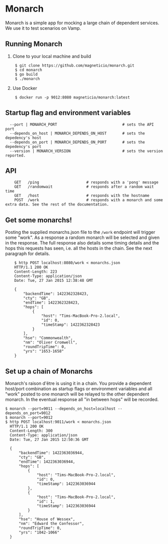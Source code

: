 # Monarch

Monarch is a simple app for mocking a large chain of dependent services. We use it to test
scenarios on Vamp.  

## Running Monarch

1. Clone to your local machine and build

        $ git clone https://github.com/magneticio/monarch.git
        $ cd monarch
        $ go build
        $ ./monarch

2. Use Docker

        $ docker run -p 9012:8080 magneticio/monarch:latest

## Startup flag and environment variables

      --port | MONARCH_PORT                             # sets the API port
      --depends_on_host | MONARCH_DEPENDS_ON_HOST       # sets the depedency's host
      --depends_on_port | MONARCH_DEPENDS_ON_PORT       # sets the depedency's port
      --version | MONARCH_VERSION                       # sets the version reported. 
## API


        GET   /ping                     # responds with a 'pong' message
        GET   /randomwait               # responds after a random wait time
        GET   /host                     # responds with the hostname
        POST  /work                     # responds with a monarch and some extra data. See the rest of the documentation.

## Get some monarchs!

Posting the supplied monarchs.json file to the `/work` endpoint will trigger some "work".
As a response a random monarch will be selected and given in the response. The full response also details some timing details and the hops this requests has seen, i.e. all the hosts in the chain. See the next paragraph for details.

        $ http POST localhost:8080/work < monarchs.json 
        HTTP/1.1 200 OK
        Content-Length: 223
        Content-Type: application/json
        Date: Tue, 27 Jan 2015 12:38:48 GMT

        {
            "backendTime": 1422362328423, 
            "cty": "GB", 
            "endTime": 1422362328423, 
            "hops": [
                {
                    "host": "Tims-MacBook-Pro-2.local", 
                    "id": 0, 
                    "timeStamp": 1422362328423
                }
            ], 
            "hse": "Commonwealth", 
            "nm": "Oliver Cromwell", 
            "roundTripTime": 0, 
            "yrs": "1653-1658"
        }



## Set up a chain of Monarchs

Monarch's raison d'être is using it in a chain. You provide a dependent host/port combination as startup flags or environment variables and all "work" posted to one monarch will be relayed to the other dependent monarch. In the eventual response all "in between hops" will be recorded.

    $ monarch --port=9011 --depends_on_host=localhost --depends_on_port=9012
    $ monarch --port=9012
    $ http POST localhost:9011/work < monarchs.json 
      HTTP/1.1 200 OK
      Content-Length: 300
      Content-Type: application/json
      Date: Tue, 27 Jan 2015 12:50:36 GMT

      {
          "backendTime": 1422363036944, 
          "cty": "GB", 
          "endTime": 1422363036944, 
          "hops": [
              {
                  "host": "Tims-MacBook-Pro-2.local", 
                  "id": 0, 
                  "timeStamp": 1422363036944
              }, 
              {
                  "host": "Tims-MacBook-Pro-2.local", 
                  "id": 1, 
                  "timeStamp": 1422363036944
              }
          ], 
          "hse": "House of Wessex", 
          "nm": "Edward the Confessor", 
          "roundTripTime": 0, 
          "yrs": "1042-1066"
      }

